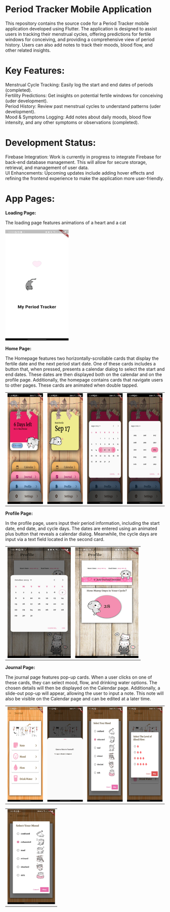 # Period Tracker Mobile Application
This repository contains the source code for a Period Tracker mobile application developed using Flutter. The application is designed to assist users in tracking their menstrual cycles, offering predictions for fertile windows for conceiving, and providing a comprehensive view of period history. Users can also add notes to track their moods, blood flow, and other related insights.

# Key Features:
Menstrual Cycle Tracking: Easily log the start and end dates of periods (completed).<br />
Fertility Predictions: Get insights on potential fertile windows for conceiving (uder development).<br />
Period History: Review past menstrual cycles to understand patterns (uder development).<br />
Mood & Symptoms Logging: Add notes about daily moods, blood flow intensity, and any other symptoms or observations (completed).


# Development Status:
Firebase Integration: Work is currently in progress to integrate Firebase for back-end database management. This will allow for secure storage, retrieval, and management of user data. <br />
UI Enhancements: Upcoming updates include adding hover effects and refining the frontend experience to make the application more user-friendly.

# App Pages: 
**Loading Page:**

The loading page features animations of a heart and a cat

<img src= "https://github.com/HalaJah/FlutterLearningJourney/blob/main/period_tracker_app/UI/Loading.jpg" width = 200 height = 350 />

**Home Page:**

The Homepage features two horizontally-scrollable cards that display the fertile date and the next period start date. One of these cards includes a button that, when pressed, presents a calendar dialog to select the start and end dates. These dates are then displayed both on the calendar and on the profile page. Additionally, the homepage contains cards that navigate users to other pages. These cards are animated when double tapped. 

<table>
  <tr>
    <td><img src="https://github.com/HalaJah/FlutterLearningJourney/blob/main/period_tracker_app/UI/Home1.jpg" width=200 height=350></td>
    <td><img src="https://github.com/HalaJah/FlutterLearningJourney/blob/main/period_tracker_app/UI/Home2.jpg" width=200 height=350></td>
    <td><img src="https://github.com/HalaJah/FlutterLearningJourney/blob/main/period_tracker_app/UI/Home3.jpg" width=200 height=350></td>
    <td><img src="https://github.com/HalaJah/FlutterLearningJourney/blob/main/period_tracker_app/UI/Home4.jpg" width=200 height=350></td>
  </tr>
</table>

**Profile Page:**

In the profile page, users input their period information, including the start date, end date, and cycle days. The dates are entered using an animated plus button that reveals a calendar dialog. Meanwhile, the cycle days are input via a text field located in the second card.

<table>
  <tr>
    <td><img src="https://github.com/HalaJah/FlutterLearningJourney/blob/main/period_tracker_app/UI/Profile2.jpg" width=200 height=350></td>
    <td><img src="https://github.com/HalaJah/FlutterLearningJourney/blob/main/period_tracker_app/UI/Profile1.jpg" width=200 height=350></td>
  </tr>
</table>

**Journal Page:**

The journal page features pop-up cards. When a user clicks on one of these cards, they can select mood, flow, and drinking water options. The chosen details will then be displayed on the Calendar page. Additionally, a slide-out pop-up will appear, allowing the user to input a note. This note will also be visible on the Calendar page and can be edited at a later time.

<table>
  <tr>
    <td><img src="https://github.com/HalaJah/FlutterLearningJourney/blob/main/period_tracker_app/UI/Journal1.jpg" width=150 height=300></td>
    <td><img src="https://github.com/HalaJah/FlutterLearningJourney/blob/main/period_tracker_app/UI/Journal2.jpg" width=150 height=300></td>
    <td><img src="https://github.com/HalaJah/FlutterLearningJourney/blob/main/period_tracker_app/UI/Journal3.jpg" width=150 height=300></td>
    <td><img src="https://github.com/HalaJah/FlutterLearningJourney/blob/main/period_tracker_app/UI/Journal4.jpg" width=150 height=300></td>  
  </tr>
</table>

<table>
  <tr>
    <td><img src="https://github.com/HalaJah/FlutterLearningJourney/blob/main/period_tracker_app/UI/Journal3.jpg" width=150 height=300></td>
 </tr>
</table>
